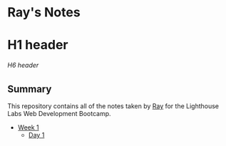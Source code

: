 # Ray's Notes

# H1 header
###### H6 header

## Summary

This repository contains all of the notes taken by [Ray](https://github.com/RayuY) for the Lighthouse Labs Web Development Bootcamp.


* [Week 1](/Week_1)
  * [Day 1](/Week_1/Day_1)
